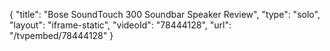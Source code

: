 {
    "title": "Bose SoundTouch 300 Soundbar Speaker Review",
    "type": "solo",
    "layout": "iframe-static",
    "videoId": "78444128",
    "url": "\/tvpembed\/78444128"
}
